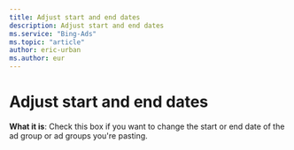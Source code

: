 ```yaml
---
title: Adjust start and end dates
description: Adjust start and end dates
ms.service: "Bing-Ads"
ms.topic: "article"
author: eric-urban
ms.author: eur
---
```


# Adjust start and end dates

**What it is**: Check this box if you want to change the start or end date of the ad group or ad groups you're pasting.


